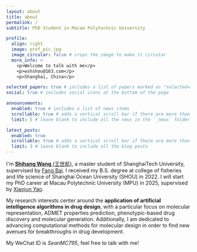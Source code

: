 ```yaml
---
layout: about
title: about
permalink: /
subtitle: PhD Student in Macao Polytechnic University

profile:
  align: right
  image: prof_pic.jpg
  image_circular: false # crops the image to make it circular
  more_info: >
    <p>Welcome to talk with me</p>
    <p>wshshou@163.com</p>
    <p>Shanghai, China</p>

selected_papers: true # includes a list of papers marked as "selected={true}"
social: true # includes social icons at the bottom of the page

announcements:
  enabled: true # includes a list of news items
  scrollable: true # adds a vertical scroll bar if there are more than 3 news items
  limit: 5 # leave blank to include all the news in the `_news` folder

latest_posts:
  enabled: true
  scrollable: true # adds a vertical scroll bar if there are more than 3 new posts items
  limit: 3 # leave blank to include all the blog posts
---
```


I'm [**Shihang Wang** \(王世航\)](https://scholar.google.com/citations?user=LAhfJTEAAAAJ&hl=zh-CN), a master student of ShanghaiTech University, supervised by [Fang Bai](https://scholar.google.com.hk/citations?user=FZ3zkfcAAAAJ&hl=zh-CN). I received my B.S. degree at college of fisheries and life science of Shanghai Ocean University \(SHOU\) in 2022. I will start my PhD career at Macau Polytechnic University \(MPU\) in 2025, supervised by [Xiaojun Yao](https://www.mpu.edu.mo/esca/zh/yaoxiaojun.php).
    
My research interests center around the **application of artificial intelligence algorithms in drug design**, with a particular focus on molecular representation, ADMET properties prediction, phenotypic-based drug discovery and molecular generation. Additionally, I am dedicated to advancing computational methods for molecular design in order to find new avenues for breakthroughs in drug development. 

My WeChat ID is *SeanMC795*, feel free to talk with me!
